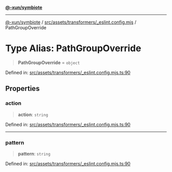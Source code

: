 [**@-xun/symbiote**](../../../../../README.md)

***

[@-xun/symbiote](../../../../../README.md) / [src/assets/transformers/\_eslint.config.mjs](../README.md) / PathGroupOverride

# Type Alias: PathGroupOverride

> **PathGroupOverride** = `object`

Defined in: [src/assets/transformers/\_eslint.config.mjs.ts:90](https://github.com/Xunnamius/symbiote/blob/a1f5561e6e036b3d2f78a95f5bba872cff737ed5/src/assets/transformers/_eslint.config.mjs.ts#L90)

## Properties

### action

> **action**: `string`

Defined in: [src/assets/transformers/\_eslint.config.mjs.ts:90](https://github.com/Xunnamius/symbiote/blob/a1f5561e6e036b3d2f78a95f5bba872cff737ed5/src/assets/transformers/_eslint.config.mjs.ts#L90)

***

### pattern

> **pattern**: `string`

Defined in: [src/assets/transformers/\_eslint.config.mjs.ts:90](https://github.com/Xunnamius/symbiote/blob/a1f5561e6e036b3d2f78a95f5bba872cff737ed5/src/assets/transformers/_eslint.config.mjs.ts#L90)
